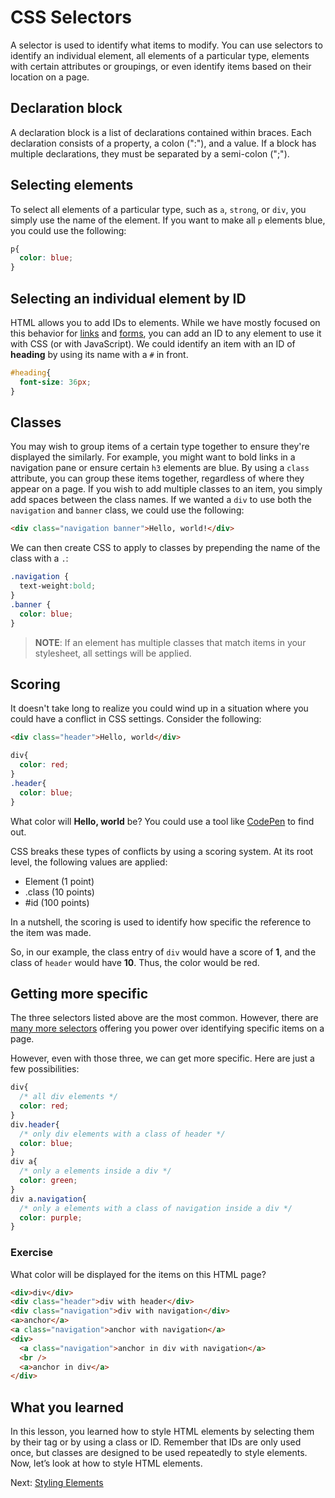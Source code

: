 # CSS Selectors

A selector is used to identify what items to modify. You can use selectors to identify an individual element, all elements of a particular type, elements with certain attributes or groupings, or even identify items based on their location on a page.

## Declaration block

A declaration block is a list of declarations contained within braces. Each declaration consists of a property, a colon (":"), and a value. If a block has multiple declarations, they must be separated by a semi-colon (";").

## Selecting elements

To select all elements of a particular type, such as `a`, `strong`, or `div`, you simply use the name of the element. If you want to make all `p` elements blue, you could use the following:

``` css
p{
  color: blue;
}
```

## Selecting an individual element by ID

HTML allows you to add IDs to elements. While we have mostly focused on this behavior for [links](../2_HTML/common_body_tags.md#anchors) and [forms](../2_HTML/forms.md), you can add an ID to any element to use it with CSS (or with JavaScript). We could identify an item with an ID of **heading** by using its name with a `#` in front.

``` css
#heading{
  font-size: 36px;
}
```

## Classes

You may wish to group items of a certain type together to ensure they're displayed the similarly. For example, you might want to bold links in a navigation pane or ensure certain `h3` elements are blue. By using a `class` attribute, you can group these items together, regardless of where they appear on a page. If you wish to add multiple classes to an item, you simply add spaces between the class names. If we wanted a `div` to use both the `navigation` and `banner` class, we could use the following:

``` html
<div class="navigation banner">Hello, world!</div>
```

We can then create CSS to apply to classes by prepending the name of the class with a `.`:

``` css
.navigation {
  text-weight:bold;
}
.banner {
  color: blue;
}
```

> **NOTE**: If an element has multiple classes that match items in your stylesheet, all settings will be applied.

## Scoring

It doesn't take long to realize you could wind up in a situation where you could have a conflict in CSS settings. Consider the following:

``` html
<div class="header">Hello, world</div>
```

``` css
div{
  color: red;
}
.header{
  color: blue;
}
```

What color will **Hello, world** be? You could use a tool like [CodePen](https://codepen.io) to find out.

CSS breaks these types of conflicts by using a scoring system. At its root level, the following values are applied:

- Element (1 point)
- .class (10 points)
- #id (100 points)

In a nutshell, the scoring is used to identify how specific the reference to the item was made.

So, in our example, the class entry of `div` would have a score of **1**, and the class of `header` would have **10**. Thus, the color would be red.

## Getting more specific

The three selectors listed above are the most common. However, there are [many more selectors](https://www.w3schools.com/cssref/css_selectors.asp) offering you power over identifying specific items on a page.

However, even with those three, we can get more specific. Here are just a few possibilities:

``` css
div{
  /* all div elements */
  color: red;
}
div.header{
  /* only div elements with a class of header */
  color: blue;
}
div a{
  /* only a elements inside a div */
  color: green;
}
div a.navigation{
  /* only a elements with a class of navigation inside a div */
  color: purple;
}
```

### Exercise

What color will be displayed for the items on this HTML page?

``` html
<div>div</div>
<div class="header">div with header</div>
<div class="navigation">div with navigation</div>
<a>anchor</a>
<a class="navigation">anchor with navigation</a>
<div>
  <a class="navigation">anchor in div with navigation</a>
  <br />
  <a>anchor in div</a>
</div>
```

## What you learned

In this lesson, you learned how to style HTML elements by selecting them by their tag or by using a class or ID. Remember that IDs are only used once, but classes are designed to be used repeatedly to style elements. Now, let’s look at how to style HTML elements.

Next: [Styling Elements](./styling_elements.md)
